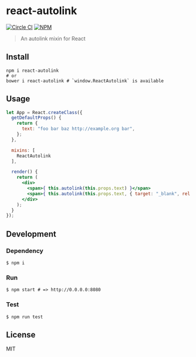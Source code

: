 # react-autolink

[![Circle CI](https://img.shields.io/circleci/project/banyan/react-autolink.svg?style=flat-square)](https://circleci.com/gh/banyan/react-autolink)
[![NPM](https://img.shields.io/npm/v/react-autolink.svg?style=flat-square)](https://www.npmjs.com/package/react-autolink)

>An autolink mixin for React

## Install

```shell
npm i react-autolink
# or
bower i react-autolink # `window.ReactAutolink` is available
```

## Usage

```jsx
let App = React.createClass({
  getDefaultProps() {
    return {
      text: "foo bar baz http://example.org bar",
    };
  },

  mixins: [
    ReactAutolink
  ],

  render() {
    return (
      <div>
        <span>{ this.autolink(this.props.text) }</span>
        <span>{ this.autolink(this.props.text, { target: "_blank", rel: "nofollow" }) }</span>
      </div>
    );
  }
});
```

## Development

### Dependency

```
$ npm i
```


### Run

```
$ npm start # => http://0.0.0.0:8080
```

### Test

```
$ npm run test
```

## License

MIT
